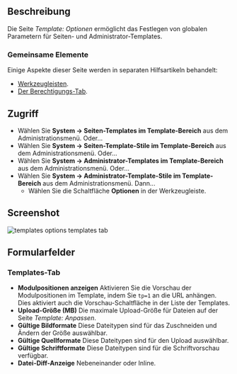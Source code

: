 <!-- Filename: Help4.x:Template:_Options / Display title: Templates: Optionen -->

## Beschreibung

Die Seite *Template: Optionen* ermöglicht das Festlegen von globalen Parametern für 
Seiten- und Administrator-Templates.

### Gemeinsame Elemente

Einige Aspekte dieser Seite werden in separaten Hilfsartikeln behandelt:

* [Werkzeugleisten](jdocmanual?article=help/common-elements/toolbars).
* [Der Berechtigungs-Tab](jdocmanual?article=help/common-elements/edit-permissions).

## Zugriff

- Wählen Sie **System → Seiten-Templates im Template-Bereich** aus dem 
  Administrationsmenü. Oder...
- Wählen Sie **System → Seiten-Template-Stile im Template-Bereich** aus dem 
  Administrationsmenü. Oder...
- Wählen Sie **System → Administrator-Templates im Template-Bereich** aus dem 
  Administrationsmenü. Oder...
- Wählen Sie **System → Administrator-Template-Stile im Template-Bereich** 
  aus dem Administrationsmenü. Dann...
  - Wählen Sie die Schaltfläche **Optionen** in der Werkzeugleiste.

## Screenshot

![templates options templates tab](../../../de/images/templates/templates-options-templates-tab.png)

## Formularfelder

### Templates-Tab

- **Modulpositionen anzeigen** Aktivieren Sie die Vorschau der Modulpositionen 
  im Template, indem Sie `tp=1` an die URL anhängen. Dies aktiviert auch die 
  Vorschau-Schaltfläche in der Liste der Templates.
- **Upload-Größe (MB)** Die maximale Upload-Größe für Dateien auf der Seite 
  *Template: Anpassen*.
- **Gültige Bildformate** Diese Dateitypen sind für das Zuschneiden und 
  Ändern der Größe auswählbar.
- **Gültige Quellformate** Diese Dateitypen sind für den Upload auswählbar.
- **Gültige Schriftformate** Diese Dateitypen sind für die Schriftvorschau verfügbar.
- **Datei-Diff-Anzeige** Nebeneinander oder Inline.
